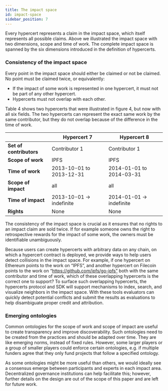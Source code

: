 ```yaml
---
title: The impact space
id: impact-space
sidebar_position: 7
---
```


Every hypercert represents a claim in the impact space, which itself represents all possible claims. Above we illustrated the impact space with two dimensions, scope and time of work. The complete impact space is spanned by the six dimensions introduced in the definition of hypercerts.

### Consistency of the impact space

Every point in the impact space should either be claimed or not be claimed. No point must be claimed twice, or equivalently:
- If the impact of some work is represented in one hypercert, it must not be part of any other hypercert.
- Hypercerts must not overlap with each other.

Table 4 shows two hypercerts that were illustrated in figure 4, but now with all six fields. The two hypercerts can represent the exact same work by the same contributor, but they do not overlap because of the difference in the time of work.

|                         | **Hypercert 7**          | **Hypercert 8**          |
|-------------------------|--------------------------|--------------------------|
| **Set of contributors** | Contributor 1            | Contributor 1            |
| **Scope of work**       | IPFS                     | IPFS                     |
| **Time of work**        | 2013-10-01 to 2013-12-31 | 2014-01-01 to 2014-03-31 |
| **Scope of impact**     | all                      | all                      |
| **Time of impact**      | 2013-10-01 → indefinite  | 2014-01-01 → indefinite  |
| **Rights**              | None                     | None                     |

The consistency of the impact space is crucial as it ensures that no rights to an impact claim are sold twice. If for example someone owns the right to retrospective rewards for the impact of some work, the owners must be identifiable unambiguously.

Because users can create hypercerts with arbitrary data on any chain, on which a hypercert contract is deployed, we provide ways to help users detect collisions in the impact space. For example, if one hypercert on Ethereum points to the work on “IPFS”, and another hypercert on Filecoin points to the work on “https://github.com/ipfs/go-ipfs” both with the same contributor and time of work, which of these overlapping hypercerts is the correct one to support? To surface such overlapping hypercerts, the hypercerts protocol and SDK will support mechanisms to index, search, and visualize neighbors in the impact space. With these tools evaluators can quickly detect potential conflicts  and submit the results as evaluations to help disambiguate proper credit and attribution.

### Emerging ontologies
Common ontologies for the scope of work and scope of impact are useful to create transparency and improve discoverability. Such ontologies need to be created from the practices and should be adapted over time. They are like emerging norms, instead of fixed rules. However, some larger players or a group of smaller players could enforce certain ontologies, e.g. if multiple funders agree that they only fund projects that follow a specified ontology.

As some ontologies might be more useful than others, we would ideally see a consensus emerge between participants and experts in each impact area. Decentralized governance institutions can help facilitate this; however, further details on the design are out of the scope of this paper and are left for future work.
